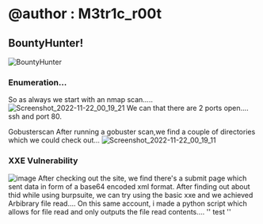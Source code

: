 # @author : M3tr1c_r00t
## BountyHunter!
![BountyHunter](https://user-images.githubusercontent.com/99975622/204362290-57dd3f77-0c4a-4761-bcd4-76c1fa21dbdd.png)

### Enumeration...
So as always we start with an nmap scan.....
![Screenshot_2022-11-22_00_19_21](https://user-images.githubusercontent.com/99975622/204362544-3d1f83c2-e0c7-44fb-84d3-8e55aa21a597.png)
We can that there are 2 ports open.... ssh and port 80.

Gobusterscan
After running a gobuster scan,we find a couple of directories which we could check out...
![Screenshot_2022-11-22_00_19_11](https://user-images.githubusercontent.com/99975622/204362796-ae3b0889-5ed1-4685-a4be-0da476983f91.png)

### XXE Vulnerability
![image](https://user-images.githubusercontent.com/99975622/204363407-cb28d4a3-abf8-4cb9-be8f-9c392b877e56.png)
After checking out the site, we find there's a submit page which sent data in form of a base64 encoded xml format.
After finding out about thid while using burpsuite, we can try using the basic xxe and we achieved Arbibrary file read....
On this same account, i made a python script which allows for file read and only outputs the file read contents....
''
test
''
